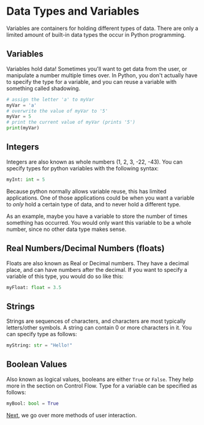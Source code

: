# Data Types and Variables

Variables are containers for holding different types of data. There are only a limited amount of built-in data types the occur in Python programming.

## Variables

Variables hold data! Sometimes you'll want to get data from the user, or manipulate a number multiple times over. In Python, you don't actually have to specify the type for a variable, and you can reuse a variable with something called shadowing.

```python
# assign the letter 'a' to myVar
myVar = 'a'
# overwrite the value of myVar to '5'
myVar = 5
# print the current value of myVar (prints '5')
print(myVar)
```

## Integers

Integers are also known as whole numbers (1, 2, 3, -22, -43). You can specify types for python variables with the following syntax:

```python
myInt: int = 5
```

Because python normally allows variable reuse, this has limited applications. One of those applications could be when you want a variable to *only* hold a certain type of data, and to never hold a different type.

As an example, maybe you have a variable to store the number of times something has occurred. You would only want this variable to be a whole number, since no other data type makes sense.

## Real Numbers/Decimal Numbers (floats)

Floats are also known as Real or Decimal numbers. They have a decimal place, and can have numbers after the decimal. If you want to specify a variable of this type, you would do so like this:

```python
myFloat: float = 3.5
```

## Strings

Strings are sequences of characters, and characters are most typically letters/other symbols. A string can contain 0 or more characters in it. You can specify type as follows:

```python
myString: str = "Hello!"
```

## Boolean Values

Also known as logical values, booleans are either `True` or `False`. They help more in the section on Control Flow. Type for a variable can be specified as follows:

```python
myBool: bool = True
```

[Next](https://github.com/ocoffey/Syntax-Sheets/blob/master/Python/3_User_Interaction.md "User Interaction"), we go over more methods of user interaction.
